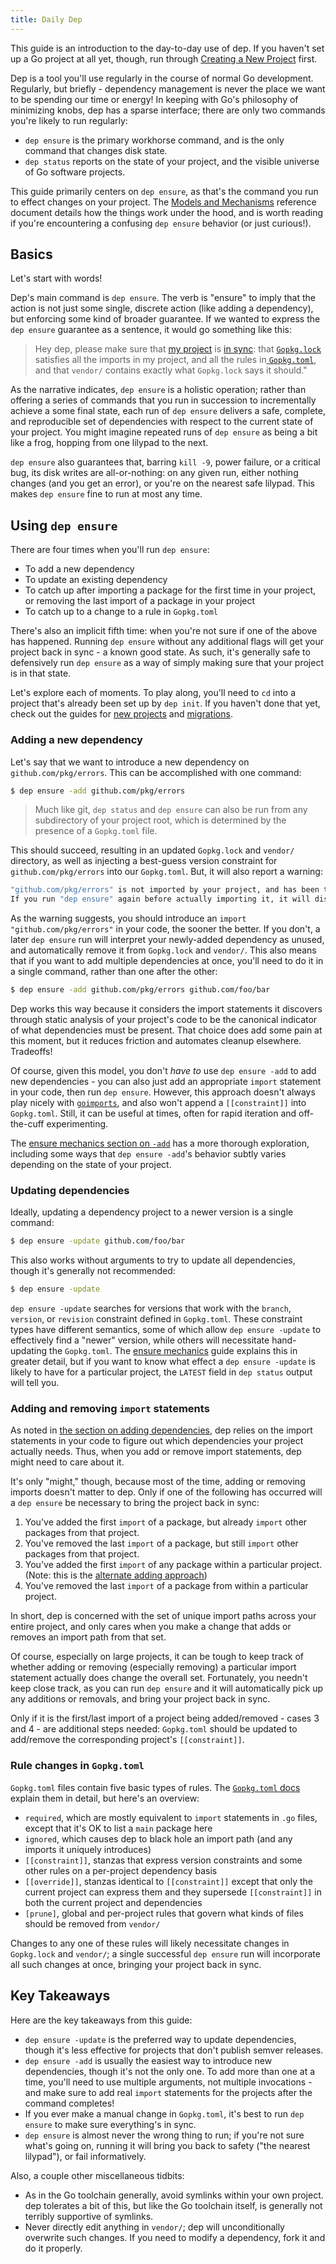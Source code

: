 ```yaml
---
title: Daily Dep
---
```

This guide is an introduction to the day-to-day use of dep. If you haven't set up a Go project at all yet, though, run through [Creating a New Project](new-project.md) first.

Dep is a tool you'll use regularly in the course of normal Go development. Regularly, but briefly - dependency management is never the place we want to be spending our time or energy! In keeping with Go's philosophy of minimizing knobs, dep has a sparse interface; there are only two commands you're likely to run regularly:

- `dep ensure` is the primary workhorse command, and is the only command that changes disk state.
- `dep status` reports on the state of your project, and the visible universe of Go software projects.

This guide primarily centers on `dep ensure`, as that's the command you run to effect changes on your project. The [Models and Mechanisms](ensure-mechanics.md) reference document details how the things work under the hood, and is worth reading if you're encountering a confusing `dep ensure` behavior (or just curious!).

## Basics

Let's start with words!

Dep's main command is `dep ensure`. The verb is "ensure" to imply that the action is not just some single, discrete action (like adding a dependency), but enforcing some kind of broader guarantee. If we wanted to express the `dep ensure` guarantee as a sentence, it would go something like this:

> Hey dep, please make sure that [my project](glossary.md#current-project) is [in sync](glossary.md#sync): that [`Gopkg.lock`](Gopkg.lock.md) satisfies all the imports in my project, and all the rules in[ `Gopkg.toml`](Gopkg.toml.md), and that `vendor/` contains exactly what `Gopkg.lock` says it should."

As the narrative indicates, `dep ensure` is a holistic operation; rather than offering a series of commands that you run in succession to incrementally achieve a some final state, each run of `dep ensure` delivers a safe, complete, and reproducible set of dependencies with respect to the current state of your project. You might imagine repeated runs of `dep ensure` as being a bit like a frog, hopping from one lilypad to the next.

`dep ensure` also guarantees that, barring `kill -9`, power failure, or a critical bug, its disk writes are all-or-nothing: on any given run, either nothing changes (and you get an error), or you're on the nearest safe lilypad. This makes `dep ensure` fine to run at most any time.

## Using `dep ensure`

There are four times when you'll run `dep ensure`:

- To add a new dependency
- To update an existing dependency
- To catch up after importing a package for the first time in your project, or removing the last import of a package in your project
- To catch up to a change to a rule in `Gopkg.toml`

There's also an implicit fifth time: when you're not sure if one of the above has happened. Running `dep ensure` without any additional flags will get your project back in sync - a known good state. As such, it's generally safe to defensively run `dep ensure` as a way of simply making sure that your project is in that state.

Let's explore each of moments. To play along, you'll need to `cd` into a project that's already been set up by `dep init`. If you haven't done that yet, check out the guides for [new projects](new-project.md) and [migrations](migrating.md).

### Adding a new dependency

Let's say that we want to introduce a new dependency on `github.com/pkg/errors`. This can be accomplished with one command:

```bash
$ dep ensure -add github.com/pkg/errors
```

> Much like git, `dep status` and `dep ensure` can also be run from any subdirectory of your project root, which is determined by the presence of a `Gopkg.toml` file.

This should succeed, resulting in an updated `Gopkg.lock` and `vendor/` directory, as well as injecting a best-guess version constraint for `github.com/pkg/errors` into our `Gopkg.toml`. But, it will also report a warning:

```bash
"github.com/pkg/errors" is not imported by your project, and has been temporarily added to Gopkg.lock and vendor/.
If you run "dep ensure" again before actually importing it, it will disappear from Gopkg.lock and vendor/.
```

As the warning suggests, you should introduce an `import "github.com/pkg/errors"` in your code, the sooner the better. If you don't, a later `dep ensure` run will interpret your newly-added dependency as unused, and automatically remove it from `Gopkg.lock` and `vendor/`. This also means that if you want to add multiple dependencies at once, you'll need to do it in a single command, rather than one after the other:

```bash
$ dep ensure -add github.com/pkg/errors github.com/foo/bar
```

Dep works this way because it considers the import statements it discovers through static analysis of your project's code to be the canonical indicator of what dependencies must be present. That choice does add some pain at this moment, but it reduces friction and automates cleanup elsewhere. Tradeoffs!

Of course, given this model, you don't *have to* use `dep ensure -add` to add new dependencies - you can also just add an appropriate `import` statement in your code, then run `dep ensure`. However, this approach doesn't always play nicely with [`goimports`](https://godoc.org/golang.org/x/tools/cmd/goimports), and also won't append a `[[constraint]]` into `Gopkg.toml`. Still, it can be useful at times, often for rapid iteration and off-the-cuff experimenting.

The [ensure mechanics section on `-add`](ensure-mechanics.md#add) has a more thorough exploration, including some ways that `dep ensure -add`'s behavior subtly varies depending on the state of your project.

### Updating dependencies

Ideally, updating a dependency project to a newer version is a single command:

```bash
$ dep ensure -update github.com/foo/bar
```

This also works without arguments to try to update all dependencies, though it's generally not recommended:

```bash
$ dep ensure -update
```

`dep ensure -update` searches for versions that work with the `branch`, `version`, or `revision` constraint defined in `Gopkg.toml`. These constraint types have different semantics, some of which allow `dep ensure -update` to effectively find a "newer" version, while others will necessitate hand-updating the `Gopkg.toml`. The [ensure mechanics](ensure-mechanics.md#update-and-constraint-types) guide explains this in greater detail, but if you want to know what effect a `dep ensure -update` is likely to have for a particular project, the `LATEST` field in `dep status` output will tell you.

### Adding and removing `import` statements

As noted in [the section on adding dependencies](#adding-a-new-dependency), dep relies on the import statements in your code to figure out which dependencies your project actually needs. Thus, when you add or remove import statements, dep might need to care about it.

It's only "might," though, because most of the time, adding or removing imports doesn't matter to dep. Only if one of the following has occurred will a `dep ensure` be necessary to bring the project back in sync:

1. You've added the first `import` of a package, but already `import` other packages from that project.
2. You've removed the last `import` of a package, but still `import` other packages from that project.
3. You've added the first `import` of any package within a particular project. (Note: this is the [alternate adding approach](#adding-a-new-dependency))
4. You've removed the last `import` of a package from within a particular project.

In short, dep is concerned with the set of unique import paths across your entire project, and only cares when you make a change that adds or removes an import path from that set.

Of course, especially on large projects, it can be tough to keep track of whether adding or removing (especially removing) a particular import statement actually does change the overall set. Fortunately, you needn't keep close track, as you can run `dep ensure` and it will automatically pick up any additions or removals, and bring your project back in sync.

Only if it is the first/last import of a project being added/removed - cases 3 and 4 - are additional steps needed: `Gopkg.toml` should be updated to add/remove the corresponding project's `[[constraint]]`.

### Rule changes in `Gopkg.toml`

`Gopkg.toml` files contain five basic types of rules. The [`Gopkg.toml` docs](gopkg.toml.md) explain them in detail, but here's an overview:

- `required`, which are mostly equivalent to `import` statements in `.go` files, except that it's OK to list a `main` package here
- `ignored`, which causes dep to black hole an import path (and any imports it uniquely introduces)
- `[[constraint]]`, stanzas that express version constraints and some other rules on a per-project dependency basis
- `[[override]]`, stanzas identical to `[[constraint]]` except that only the current project can express them and they supersede `[[constraint]]` in both the current project and dependencies
- `[prune]`, global and per-project rules that govern what kinds of files should be removed from `vendor/`

Changes to any one of these rules will likely necessitate changes in `Gopkg.lock` and `vendor/`; a single successful `dep ensure` run will incorporate all such changes at once, bringing your project back in sync.

## Key Takeaways

Here are the key takeaways from this guide:

- `dep ensure -update` is the preferred way to update dependencies, though it's less effective for projects that don't publish semver releases.
- `dep ensure -add` is usually the easiest way to introduce new dependencies, though it's not the only one. To add more than one at a time, you'll need to use multiple arguments, not multiple invocations - and make sure to add real `import` statements for the projects after the command completes!
- If you ever make a manual change in `Gopkg.toml`, it's best to run `dep ensure` to make sure everything's in sync.
- `dep ensure` is almost never the wrong thing to run; if you're not sure what's going on, running it will bring you back to safety ("the nearest lilypad"), or fail informatively.

Also, a couple other miscellaneous tidbits:

- As in the Go toolchain generally, avoid symlinks within your own project. dep tolerates a bit of this, but like the Go toolchain itself, is generally not terribly supportive of symlinks.
- Never directly edit anything in `vendor/`; dep will unconditionally overwrite such changes. If you need to modify a dependency, fork it and do it properly.